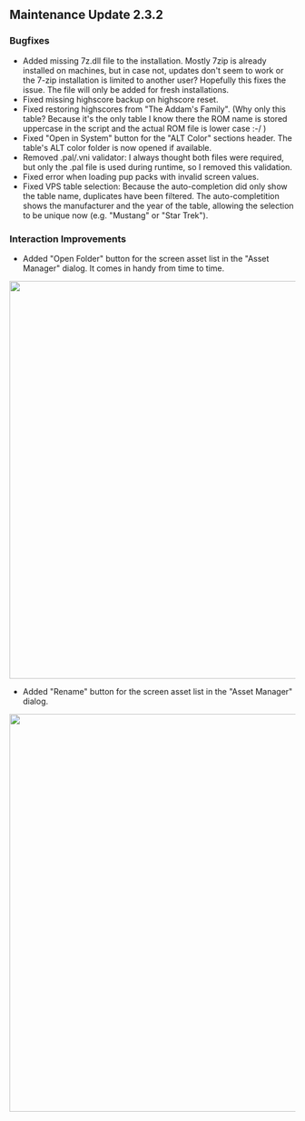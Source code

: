 ## Maintenance Update 2.3.2

### Bugfixes

- Added missing 7z.dll file to the installation. Mostly 7zip is already installed on machines, but in case not, updates don't seem to work or the 7-zip installation is limited to another user? Hopefully this fixes the issue. The file will only be added for fresh installations.
- Fixed missing highscore backup on highscore reset.
- Fixed restoring highscores from "The Addam's Family". (Why only this table? Because it's the only table I know there the ROM name is stored uppercase in the script and the actual ROM file is lower case :-/ )
- Fixed "Open in System" button for the "ALT Color" sections header. The table's ALT color folder is now opened if available.
- Removed .pal/.vni validator: I always thought both files were required, but only the .pal file is used during runtime, so I removed this validation.
- Fixed error when loading pup packs with invalid screen values.
- Fixed VPS table selection: Because the auto-completion did only show the table name, duplicates have been filtered. The auto-completition shows the manufacturer and the year of the table, allowing the selection to be unique now (e.g. "Mustang" or "Star Trek"). 

### Interaction Improvements

- Added "Open Folder" button for the screen asset list in the "Asset Manager" dialog. It comes in handy from time to time.

<img src="https://github.com/syd711/vpin-studio/blob/main/documentation/releases/2.3.0/am-open-folder.png?raw=true" width="700" />

- Added "Rename" button for the screen asset list in the "Asset Manager" dialog.

<img src="https://github.com/syd711/vpin-studio/blob/main/documentation/releases/2.3.0/am-rename-btn.png?raw=true" width="700" />
